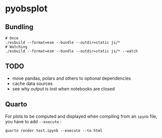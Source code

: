 # pyobsplot


## Bundling

```shell
# Once
./esbuild --format=esm --bundle --outdir=static js/* 
# Watching
./esbuild --format=esm --bundle --outdir=static js/* --watch
```

## TODO

- move pandas, polars and others to optional dependencies
- cache data sources
- see why output is lost when notebooks are closed

## Quarto

For plots to be computed and displayed when compiling from an `ipynb` file, you have to add `--execute` :

```shell
quarto render test.ipynb --execute --to html
```